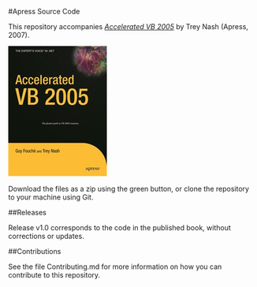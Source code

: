 #Apress Source Code

This repository accompanies [*Accelerated VB 2005*](http://www.apress.com/9781590598016) by Trey Nash (Apress, 2007).

![Cover image](9781590598016.jpg)

Download the files as a zip using the green button, or clone the repository to your machine using Git.

##Releases

Release v1.0 corresponds to the code in the published book, without corrections or updates.

##Contributions

See the file Contributing.md for more information on how you can contribute to this repository.
